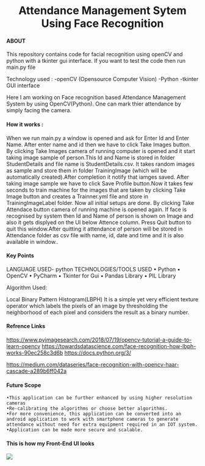 <h1 align="center">Attendance Management Sytem Using Face Recognition</h1>

#### ABOUT

This repository contains code for facial recognition using openCV and python with a tkinter gui interface. If you want to test the code then run main.py file

Technology used : -openCV (Opensource Computer Vision) -Python -tkinter GUI interface

Here I am working on Face recognition based Attendance Management System by using OpenCV(Python). One can mark thier attendance by simply facing the camera.

#### How it works :

When we run main.py a window is opened and ask for Enter Id and Enter Name. After enter name and id then we have to click Take Images button. By clicking Take Images camera of running computer is opened and it start taking image sample of person.This Id and Name is stored in folder StudentDetails and file name is StudentDetails.csv. It takes random images as sample and store them in folder TrainingImage (which will be automatically created).After completion it notify that iamges saved. After taking image sample we have to click Save Profile button.Now it takes few seconds to train machine for the images that are taken by clicking Take Image button and creates a Trainner.yml file and store in TrainingImageLabel folder. Now all initial setups are done. By clicking Take Attendace button camera of running machine is opened again. If face is recognised by system then Id and Name of person is shown on Image and also it gets displyed on the UI below Attence column. Press Quit button to quit this window.After quitting it attendance of person will be stored in Attendance folder as csv file with name, id, date and time and it is also available in window..

#### Key Points

LANGUAGE USED- python
TECHNOLOGIES/TOOLS USED
• Python
• OpenCV
• PyCharm
• Tkinter for Gui
• Pandas Library
• PIL Library

Algorithm Used:

Local Binary Pattern Histogram(LBPH) 
It is a simple yet very efficient texture operator which labels the pixels of an
image by thresholding the neighborhood of each pixel and considers the result as a binary number.


#### Refrence Links

https://www.pyimagesearch.com/2018/07/19/opencv-tutorial-a-guide-to-learn-opencv
https://towardsdatascience.com/face-recognition-how-lbph-works-90ec258c3d6b
https://docs.python.org/3/

https://medium.com/dataseries/face-recognition-with-opencv-haar-cascade-a289b6ff042a

#### Future Scope

	•This application can be further enhanced by using higher resolution cameras
	•Re-calibrating the algorithms or choose better algorithms.
	•For more convenience, this application can be converted into an android application to work with smartphone cameras to generate attendance without need for extra equipment required in an IOT system.
	•Application can be made more secure and scalable.

#### This is how my Front-End UI looks
<img src="https://github.com/akashmittal18/FaceRecognitionAttendance/blob/master/FaceAttendace.png">
